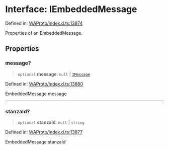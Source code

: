 # Interface: IEmbeddedMessage

Defined in: [WAProto/index.d.ts:13874](https://github.com/Fokusdotid/bail/blob/3856b89f13bbe82f2e10396a28cd4ef2089de845/WAProto/index.d.ts#L13874)

Properties of an EmbeddedMessage.

## Properties

### message?

> `optional` **message**: `null` \| [`IMessage`](IMessage.md)

Defined in: [WAProto/index.d.ts:13880](https://github.com/Fokusdotid/bail/blob/3856b89f13bbe82f2e10396a28cd4ef2089de845/WAProto/index.d.ts#L13880)

EmbeddedMessage message

***

### stanzaId?

> `optional` **stanzaId**: `null` \| `string`

Defined in: [WAProto/index.d.ts:13877](https://github.com/Fokusdotid/bail/blob/3856b89f13bbe82f2e10396a28cd4ef2089de845/WAProto/index.d.ts#L13877)

EmbeddedMessage stanzaId
